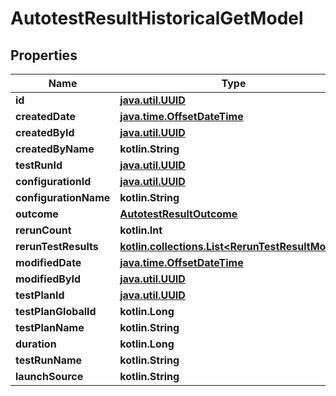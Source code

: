 
# AutotestResultHistoricalGetModel

## Properties
| Name | Type | Description | Notes |
| ------------ | ------------- | ------------- | ------------- |
| **id** | [**java.util.UUID**](java.util.UUID.md) |  |  |
| **createdDate** | [**java.time.OffsetDateTime**](java.time.OffsetDateTime.md) |  |  |
| **createdById** | [**java.util.UUID**](java.util.UUID.md) |  |  |
| **createdByName** | **kotlin.String** |  |  |
| **testRunId** | [**java.util.UUID**](java.util.UUID.md) |  |  |
| **configurationId** | [**java.util.UUID**](java.util.UUID.md) |  |  |
| **configurationName** | **kotlin.String** |  |  |
| **outcome** | [**AutotestResultOutcome**](AutotestResultOutcome.md) |  |  |
| **rerunCount** | **kotlin.Int** |  |  |
| **rerunTestResults** | [**kotlin.collections.List&lt;RerunTestResultModel&gt;**](RerunTestResultModel.md) |  |  |
| **modifiedDate** | [**java.time.OffsetDateTime**](java.time.OffsetDateTime.md) |  |  [optional] |
| **modifiedById** | [**java.util.UUID**](java.util.UUID.md) |  |  [optional] |
| **testPlanId** | [**java.util.UUID**](java.util.UUID.md) |  |  [optional] |
| **testPlanGlobalId** | **kotlin.Long** |  |  [optional] |
| **testPlanName** | **kotlin.String** |  |  [optional] |
| **duration** | **kotlin.Long** |  |  [optional] |
| **testRunName** | **kotlin.String** |  |  [optional] |
| **launchSource** | **kotlin.String** |  |  [optional] |



